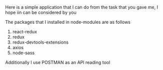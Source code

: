 Here is a simple application that I can do from the task that you gave me, I hope iin can be considered by you

The packages that I installed in node-modules are as follows

1. react-redux
2. redux
3. redux-devtools-extensions
4. axios
5. node-sass

Additionally I use POSTMAN as an API reading tool
